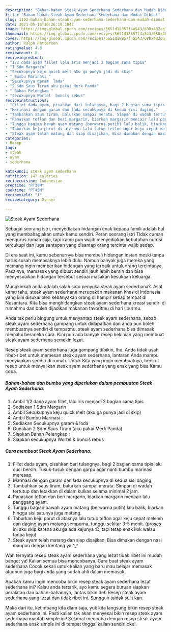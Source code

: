 ```yaml
---
description: "Bahan-bahan Steak Ayam Sederhana Sederhana dan Mudah Dibuat"
title: "Bahan-bahan Steak Ayam Sederhana Sederhana dan Mudah Dibuat"
slug: 1102-bahan-bahan-steak-ayam-sederhana-sederhana-dan-mudah-dibuat
date: 2021-05-18T16:26:19.104Z
image: https://img-global.cpcdn.com/recipes/5651d18857f4a543/680x482cq70/steak-ayam-sederhana-foto-resep-utama.jpg
thumbnail: https://img-global.cpcdn.com/recipes/5651d18857f4a543/680x482cq70/steak-ayam-sederhana-foto-resep-utama.jpg
cover: https://img-global.cpcdn.com/recipes/5651d18857f4a543/680x482cq70/steak-ayam-sederhana-foto-resep-utama.jpg
author: Ralph Patterson
ratingvalue: 4.8
reviewcount: 8
recipeingredient:
- "1/2 dada ayam fillet lalu iris menjadi 2 bagian sama tipis"
- "1 Sdm Margarin"
- "Secukupnya keju quick melt aku ga punya jadi di skip"
- " Bumbu Marinasi "
- "Secukupnya garam  lada"
- "2 Sdm Saus Tiram aku pakai Merk Panda"
- " Bahan Pelengkap "
- "secukupnya Wortel  buncis rebus"
recipeinstructions:
- "Fillet dada ayam, pisahkan dari tulangnya, bagi 2 bagian sama tipis lalu cuci bersih. Tusuk-tusuk dengan garpu agar nanti bumbu marinasi meresap."
- "Marinasi dengan garam dan lada secukupnya di kedua sisi daging."
- "Tambahkan saus tiram, balurkan sampai merata. Simpan di wadah tertutup dan letakkan di dalam kulkas selama minimal 2 jam."
- "Panaskan teflon dan beri margarin, biarkan margarin mencair lalu panggang ayam."
- "Tunggu bagian bawah ayam matang (berwarna putih) lalu balik, biarkan hingga sisi satunya juga matang."
- "Taburkan keju parut di atasnya lalu tutup teflon agar keju cepat meleleh dan daging ayam matang sempurna, tunggu sekitar 3-5 menit. (proses ini aku skip karena aku ga ada kejunya :D, tapi tetap enak kok walau tanpa keju)"
- "Steak ayam telah matang dan siap disajikan, Bisa dimakan dengan nasi maupun dengan kentang ya ^_^"
categories:
- Resep
tags:
- steak
- ayam
- sederhana

katakunci: steak ayam sederhana 
nutrition: 147 calories
recipecuisine: Indonesian
preptime: "PT39M"
cooktime: "PT45M"
recipeyield: "1"
recipecategory: Dinner

---
```



![Steak Ayam Sederhana](https://img-global.cpcdn.com/recipes/5651d18857f4a543/680x482cq70/steak-ayam-sederhana-foto-resep-utama.jpg)

Sebagai seorang istri, menyediakan hidangan enak kepada famili adalah hal yang membahagiakan untuk kamu sendiri. Peran seorang istri Tidak cuman mengurus rumah saja, tapi kamu pun wajib menyediakan kebutuhan nutrisi tercukupi dan juga santapan yang disantap orang tercinta wajib sedap.

Di era  saat ini, kamu sebenarnya bisa membeli hidangan instan meski tanpa harus susah memasaknya lebih dulu. Namun banyak juga mereka yang memang ingin memberikan hidangan yang terbaik untuk orang tercintanya. Pasalnya, memasak yang dibuat sendiri jauh lebih bersih dan bisa menyesuaikan hidangan tersebut sesuai masakan kesukaan keluarga. 



Mungkinkah anda adalah salah satu penyuka steak ayam sederhana?. Asal kamu tahu, steak ayam sederhana merupakan makanan khas di Indonesia yang kini disukai oleh kebanyakan orang di hampir setiap tempat di Nusantara. Kita bisa menghidangkan steak ayam sederhana kreasi sendiri di rumahmu dan boleh dijadikan makanan favoritmu di hari liburmu.

Anda tak perlu bingung untuk menyantap steak ayam sederhana, sebab steak ayam sederhana gampang untuk didapatkan dan anda pun boleh membuatnya sendiri di tempatmu. steak ayam sederhana bisa dimasak memalui beraneka cara. Kini pun ada banyak resep kekinian yang membuat steak ayam sederhana semakin lezat.

Resep steak ayam sederhana juga gampang dibikin, lho. Anda tidak usah ribet-ribet untuk memesan steak ayam sederhana, lantaran Anda mampu menyiapkan sendiri di rumah. Untuk Kita yang ingin membuatnya, berikut resep untuk menyajikan steak ayam sederhana yang enak yang bisa Kamu coba.

<!--inarticleads1-->

##### Bahan-bahan dan bumbu yang diperlukan dalam pembuatan Steak Ayam Sederhana:

1. Ambil 1/2 dada ayam fillet, lalu iris menjadi 2 bagian sama tipis
1. Sediakan 1 Sdm Margarin
1. Ambil Secukupnya keju quick melt (aku ga punya jadi di skip)
1. Ambil  Bumbu Marinasi :
1. Sediakan Secukupnya garam &amp; lada
1. Gunakan 2 Sdm Saus Tiram (aku pakai Merk Panda)
1. Siapkan  Bahan Pelengkap :
1. Siapkan secukupnya Wortel &amp; buncis rebus




<!--inarticleads2-->

##### Cara membuat Steak Ayam Sederhana:

1. Fillet dada ayam, pisahkan dari tulangnya, bagi 2 bagian sama tipis lalu cuci bersih. Tusuk-tusuk dengan garpu agar nanti bumbu marinasi meresap.
1. Marinasi dengan garam dan lada secukupnya di kedua sisi daging.
1. Tambahkan saus tiram, balurkan sampai merata. Simpan di wadah tertutup dan letakkan di dalam kulkas selama minimal 2 jam.
1. Panaskan teflon dan beri margarin, biarkan margarin mencair lalu panggang ayam.
1. Tunggu bagian bawah ayam matang (berwarna putih) lalu balik, biarkan hingga sisi satunya juga matang.
1. Taburkan keju parut di atasnya lalu tutup teflon agar keju cepat meleleh dan daging ayam matang sempurna, tunggu sekitar 3-5 menit. (proses ini aku skip karena aku ga ada kejunya :D, tapi tetap enak kok walau tanpa keju)
1. Steak ayam telah matang dan siap disajikan, Bisa dimakan dengan nasi maupun dengan kentang ya ^_^




Wah ternyata resep steak ayam sederhana yang lezat tidak ribet ini mudah banget ya! Kalian semua bisa mencobanya. Cara buat steak ayam sederhana Cocok sekali untuk kalian yang baru mau belajar memasak ataupun juga bagi anda yang sudah ahli dalam memasak.

Apakah kamu ingin mencoba bikin resep steak ayam sederhana lezat sederhana ini? Kalau anda tertarik, ayo kamu segera buruan siapkan peralatan dan bahan-bahannya, lantas bikin deh Resep steak ayam sederhana yang lezat dan tidak ribet ini. Sungguh taidak sulit kan. 

Maka dari itu, ketimbang kita diam saja, yuk kita langsung bikin resep steak ayam sederhana ini. Pasti kalian tak akan menyesal bikin resep steak ayam sederhana mantab simple ini! Selamat mencoba dengan resep steak ayam sederhana enak simple ini di tempat tinggal kalian sendiri,oke!.

